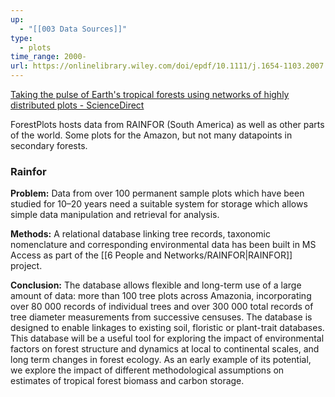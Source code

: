 ```yaml
---
up:
  - "[[003 Data Sources]]"
type:
  - plots
time_range: 2000-
url: https://onlinelibrary.wiley.com/doi/epdf/10.1111/j.1654-1103.2007.tb02568.x
---
```

[Taking the pulse of Earth's tropical forests using networks of highly distributed plots - ScienceDirect](https://www.sciencedirect.com/science/article/pii/S0006320720309071?fr=RR-2&ref=pdf_download&rr=76fc3ce65d7e0122)

ForestPlots hosts data from RAINFOR (South America) as well as other parts of the world.
Some plots for the Amazon, but not many datapoints in secondary forests.


### Rainfor
**Problem:** Data from over 100 permanent sample plots which have been studied for 10–20 years need a suitable system for storage which allows simple data manipulation and retrieval for analysis.

**Methods:** A relational database linking tree records, taxonomic nomenclature and corresponding environmental data has been built in MS Access as part of the [[6 People and Networks/RAINFOR|RAINFOR]] project.

**Conclusion:** The database allows flexible and long-term use of a large amount of data: more than 100 tree plots across Amazonia, incorporating over 80 000 records of individual trees and over 300 000 total records of tree diameter measurements from successive censuses. The database is designed to enable linkages to existing soil, floristic or plant-trait databases. This database will be a useful tool for exploring the impact of environmental factors on forest structure and dynamics at local to continental scales, and long term changes in forest ecology. As an early example of its potential, we explore the impact of different methodological assumptions on estimates of tropical forest biomass and carbon storage.